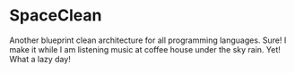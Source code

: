 # SpaceClean
Another blueprint clean architecture for all programming languages. Sure! I make it while I am listening music at coffee house under the sky rain. Yet! What a lazy day!
